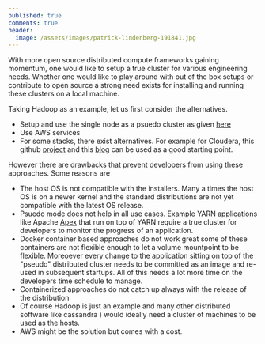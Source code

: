 ```yaml
---
published: true
comments: true
header:
  image: /assets/images/patrick-lindenberg-191841.jpg
---
```


With more open source distributed compute frameworks gaining momentum, one would like to setup a true cluster for various engineering needs. Whether one would like to play around with out of the box setups or contribute to open source a strong need exists for installing and running these clusters on a local machine. 

Taking Hadoop as an example, let us first consider the alternatives. 

- Setup and use the single node as a psuedo cluster as given [here](https://hadoop.apache.org/docs/stable/hadoop-project-dist/hadoop-common/SingleCluster.html) 
- Use AWS services
- For some stacks, there exist alternatives. For example for Cloudera, this github [project](https://github.com/cloudera/clusterdock) and this [blog](https://blog.cloudera.com/blog/2016/08/multi-node-clusters-with-cloudera-quickstart-for-docker/) can be used as a good starting point.

However there are drawbacks that prevent developers from using these approaches. Some reasons are

- The host OS is not compatible with the installers. Many a times the host OS is on a newer kernel and the standard distributions are not yet compatible with the latest OS release. 
- Psuedo mode does not help in all use cases. Example YARN applications like Apache [Apex](https://apex.apache.org/) that run on top of YARN require a true cluster for developers to monitor the progress of an application.
- Docker container based approaches do not work great some of these containers are not flexible enough to let a volume mountpoint to be flexible. Moreoever every change to the application sitting on top of the "pseudo" distributed cluster needs to be committed as an image and re-used in subsequent startups. All of this needs a lot more time on the developers time schedule to manage.
- Containerized approaches do not catch up always with the release of the distribution
- Of course Hadoop is just an example and many other distributed software like cassandra ) would ideally need a cluster of machines to be used as the hosts. 
- AWS might be the solution but comes with a cost.
